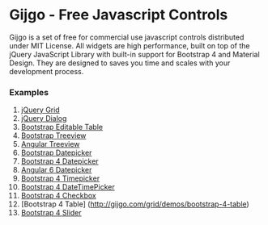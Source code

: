 # Gijgo - Free Javascript Controls

Gijgo is a set of free for commercial use javascript controls distributed under MIT License.
All widgets are high performance, built on top of the jQuery JavaScript Library with built-in support for Bootstrap 4 and Material Design.
They are designed to saves you time and scales with your development process.

### Examples


1. [jQuery Grid](http://gijgo.com/grid)
2. [jQuery Dialog](http://gijgo.com/dialog)
3. [Bootstrap Editable Table](http://gijgo.com/grid/demos/bootstrap-grid-inline-edit)
4. [Bootstrap Treeview](http://gijgo.com/tree/demos/bootstrap-treeview)
5. [Angular Treeview](http://gijgo.com/tree/demos/angular-treeview)
6. [Bootstrap Datepicker](http://gijgo.com/datepicker/example/bootstrap)
7. [Bootstrap 4 Datepicker](http://gijgo.com/datepicker/example/bootstrap-4)
8. [Angular 6 Datepicker](http://gijgo.com/datepicker/example/angular-6)
9. [Bootstrap 4 Timepicker](http://gijgo.com/timepicker/example/bootstrap-4)
10. [Bootstrap 4 DateTimePicker](http://gijgo.com/datetimepicker/example/bootstrap-4)
11. [Bootstrap 4 Checkbox](http://gijgo.com/checkbox/example/bootstrap-4)
12. [Bootstrap 4 Table] (http://gijgo.com/grid/demos/bootstrap-4-table)
13. [Bootstrap 4 Slider](http://gijgo.com/slider/example/bootstrap-4)
